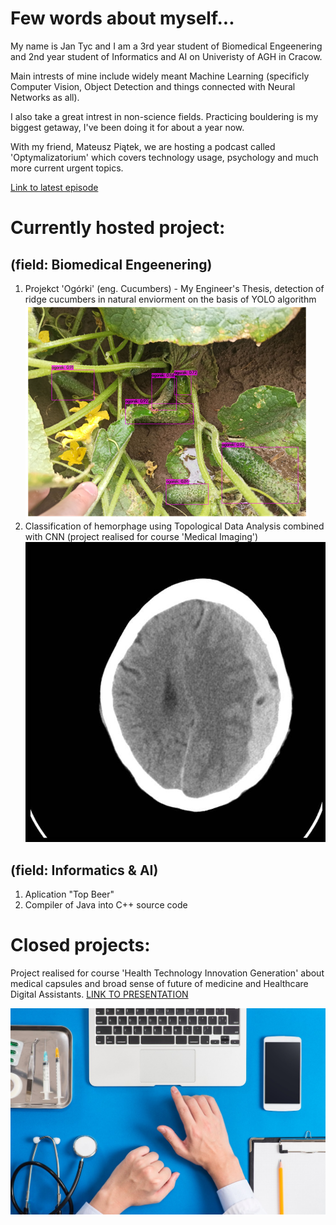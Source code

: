 # Few words about myself...

My name is Jan Tyc and I am a 3rd year student of Biomedical Engeenering and 2nd year student of Informatics and AI on Univeristy of AGH in Cracow.

Main intrests of mine include widely meant Machine Learning (specificly Computer Vision, Object Detection and things connected with Neural Networks as all).

I also take a great intrest in non-science fields. Practicing bouldering is my biggest getaway, I've been doing it for about a year now. 

With my friend, Mateusz Piątek, we are hosting a podcast called 'Optymalizatorium' which covers technology usage, psychology and much more current urgent topics.

[Link to latest episode](https://open.spotify.com/episode/7erSIiqzIvcJ9TmGO9qXRZ)

# Currently hosted project:
## (field: Biomedical Engeenering)

1. Projekct 'Ogórki' (eng. Cucumbers) - My Engineer's Thesis, detection of ridge cucumbers in natural enviorment on the basis of YOLO algorithm
![ogorki](predictions.png "cos")
2. Classification of hemorphage using Topological Data Analysis combined with CNN (project realised for course 'Medical Imaging')
![mozg](71_21.jpg "eh")
## (field: Informatics & AI)

1. Aplication "Top Beer"
2. Compiler of Java into C++ source code


# Closed projects:

Project realised for course 'Health Technology Innovation Generation' about medical capsules and broad sense of future of medicine and Healthcare Digital Assistants. 
[LINK TO PRESENTATION](https://docs.google.com/presentation/d/1fipnmH2sgFDSk7NSkCGgP6dxX7Y-u2-DZ63AycYRyB0/edit?usp=sharing)


![alt text](https://github.com/tycjantyc/tycjantyc.github.io/blob/main/Sharp-HealthCare-1.jpg "HDA")
